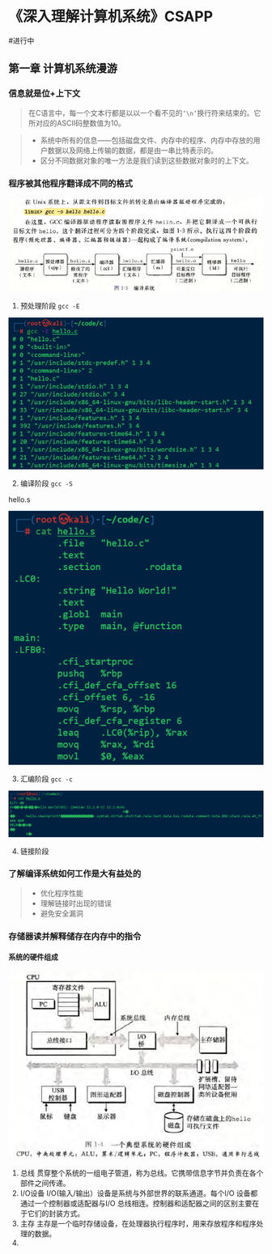 # 《深入理解计算机系统》CSAPP
#进行中 
## 第一章 计算机系统漫游
### 信息就是位+上下文

>在C语言中，每一个文本行都是以以一个看不见的`‘\n’`换行符来结束的。它所对应的ASCII码整数值为10。

>+ 系统中所有的信息——包括磁盘文件、内存中的程序、内存中存放的用户数据以及网络上传输的数据，都是由一串比特表示的。
>+ 区分不同数据对象的唯一方法是我们读到这些数据对象时的上下文。

### 程序被其他程序翻译成不同的格式

![](picture/《深入理解计算机系统》CSAPP.assets/image-20230507164426275.png)

1. 预处理阶段 `gcc -E`

![](picture/《深入理解计算机系统》CSAPP.assets/image-20230507174302601.png)

2. 编译阶段 `gcc -S`

hello.s

![](picture/《深入理解计算机系统》CSAPP.assets/image-20230507174158354.png)


3. 汇编阶段 `gcc -c`

![](picture/《深入理解计算机系统》CSAPP.assets/image-20230507174434806.png)

4. 链接阶段

### 了解编译系统如何工作是大有益处的

>+ 优化程序性能
>+ 理解链接时出现的错误
>+ 避免安全漏洞

### 存储器读并解释储存在内存中的指令

#### 系统的硬件组成

![](picture/《深入理解计算机系统》CSAPP.assets/image-20230508113725421.png)

1. 总线
	贯穿整个系统的一组电子管道，称为总线。它携带信息字节并负责在各个部件之间传递。
2. I/O设备
	I/O(输入/输出）设备是系统与外部世界的联系通道。每个I/O 设备都通过一个控制器或适配器与I/O 总线相连。控制器和适配器之间的区别主要在于它们的封装方式。
3. 主存
	主存是一个临时存储设备，在处理器执行程序时，用来存放程序和程序处理的数据。
4. 
